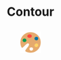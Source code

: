 <h1 style="text-align: center;">Contour</h1>

<h2 style="text-align: center;">
	<img width="50" hight="50" src="./public/logo.svg" alt="logo" />
</h2>

